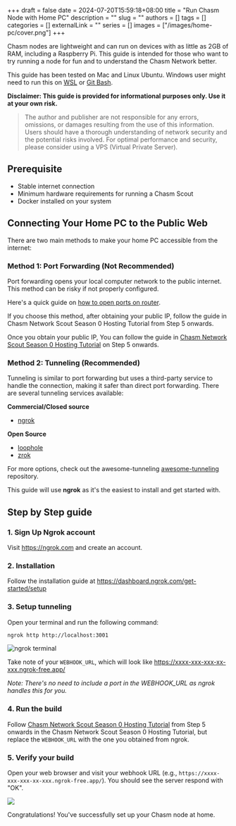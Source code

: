 +++ 
draft = false
date = 2024-07-20T15:59:18+08:00
title = "Run Chasm Node with Home PC"
description = ""
slug = ""
authors = []
tags = []
categories = []
externalLink = ""
series = []
images = ["/images/home-pc/cover.png"]
+++

Chasm nodes are lightweight and can run on devices with as little as 2GB of RAM, including a Raspberry Pi. This guide is intended for those who want to try running a node for fun and to understand the Chasm Network better. 

This guide has been tested on Mac and Linux Ubuntu. Windows user might need to run this on [WSL](https://learn.microsoft.com/en-us/windows/wsl/install) or [Git Bash](https://git-scm.com/downloads).

**Disclaimer: This guide is provided for informational purposes only. Use it at your own risk.**

> The author and publisher are not responsible for any errors, omissions, or damages resulting from the use of this information. Users should have a thorough understanding of network security and the potential risks involved. For optimal performance and security, please consider using a VPS (Virtual Private Server).


## Prerequisite

- Stable internet connection
- Minimum hardware requirements for running a Chasm Scout
- Docker installed on your system

## Connecting Your Home PC to the Public Web

There are two main methods to make your home PC accessible from the internet:

### Method 1: Port Forwarding (Not Recommended)

Port forwarding opens your local computer network to the public internet. This method can be risky if not properly configured.

Here's a quick guide on [how to open ports on router](https://nordvpn.com/blog/open-ports-on-router/).

If you choose this method, after obtaining your public IP, follow the guide in Chasm Network Scout Season 0 Hosting Tutorial from Step 5 onwards.

Once you obtain your public IP, You can follow the guide in [Chasm Network Scout Season 0 Hosting Tutorial](https://superoo7.com/posts/chasm-network-scout-hosting/) on Step 5 onwards.


### Method 2: Tunneling (Recommended)

Tunneling is similar to port forwarding but uses a third-party service to handle the connection, making it safer than direct port forwarding. There are several tunneling services available:

**Commercial/Closed source**
- [ngrok](https://ngrok.com)

**Open Source**
- [loophole](https://loophole.cloud/)
- [zrok](https://zrok.io/)

For more options, check out the awesome-tunneling [awesome-tunneling](https://github.com/anderspitman/awesome-tunneling) repository.

This guide will use **ngrok** as it's the easiest to install and get started with.

## Step by Step guide

### 1. Sign Up Ngrok account

Visit https://ngrok.com and create an account.

### 2. Installation

Follow the installation guide at https://dashboard.ngrok.com/get-started/setup

### 3. Setup tunneling

Open your terminal and run the following command:

```sh
ngrok http http://localhost:3001
```

![ngrok terminal](/images/home-pc/ngrok-terminal.png)

Take note of your `WEBHOOK_URL`, which will look like https://xxxx-xxx-xxx-xx-xxx.ngrok-free.app/

_Note: There's no need to include a port in the WEBHOOK_URL as ngrok handles this for you._


### 4. Run the build

Follow [Chasm Network Scout Season 0 Hosting Tutorial](https://superoo7.com/posts/chasm-network-scout-hosting/) from Step 5 onwards in the Chasm Network Scout Season 0 Hosting Tutorial, but replace the `WEBHOOK_URL` with the one you obtained from ngrok.

### 5. Verify your build

Open your web browser and visit your webhook URL (e.g., `https://xxxx-xxx-xxx-xx-xxx.ngrok-free.app/`). You should see the server respond with "OK".

![](/images/home-pc/ngrok-browser.jpeg)



Congratulations! You've successfully set up your Chasm node at home.